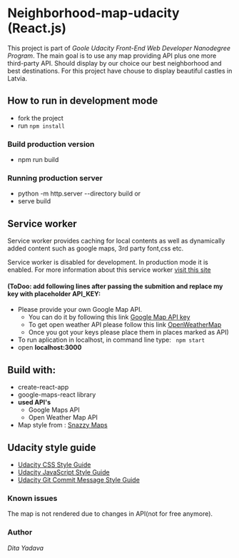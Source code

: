 # Neighborhood-map-udacity (React.js)
This project is part of *Goole Udacity Front-End Web Developer Nanodegree Program*. 
The main goal is to use any map providing API plus one more third-party API. 
Should display by our choice our best neighborhood and best destinations. For this project have chouse to display beautiful castles in Latvia.

## How to run in development mode
* fork the project
* run ```npm install```      
### Build production version
* npm run build

### Running production server
- python -m http.server --directory build
or 
- serve build


## Service worker
Service worker provides caching for local contents as 
well as dynamically added content such as google maps, 3rd party font,css etc.

Service worker is disabled for development. In production mode it is enabled.
For more information about this service worker
[visit this site](https://goo.gl/SC7cgQ)

#### (ToDoo: add following lines after passing the submition and replace my key with placeholder API_KEY:
* Please provide your own Google Map API.
    * You can do it by following this link [Google Map API key](https://developers.google.com/maps/documentation/javascript/get-api-key)
    * To get open weather API please follow this link [OpenWeatherMap](https://openweathermap.org/api)
    * Once you got your keys please place them in places marked as API)
* To run aplication in localhost, in command line type: ``` npm start```
* open **localhost:3000**

<!--
NEED TO UPDATE LINK
 **Live version can see** [here](https://ditiite.github.io/neighborhood-map-udacity-by-dita/) -->

## Build with:
- create-react-app
- google-maps-react library
- **used API's**
    - Google Maps API
    - Open Weather Map API
- Map style from : [Snazzy Maps](https://snazzymaps.com/)

## Udacity style guide
* [Udacity CSS Style Guide](http://udacity.github.io/frontend-nanodegree-styleguide/css.html)
* [Udacity JavaScript Style Guide](http://udacity.github.io/frontend-nanodegree-styleguide/javascript.html)
* [Udacity Git Commit Message Style Guide](https://udacity.github.io/git-styleguide/)

### Known issues
The map is not rendered due to changes in API(not for free anymore).

### Author
*Dita Yadava*

